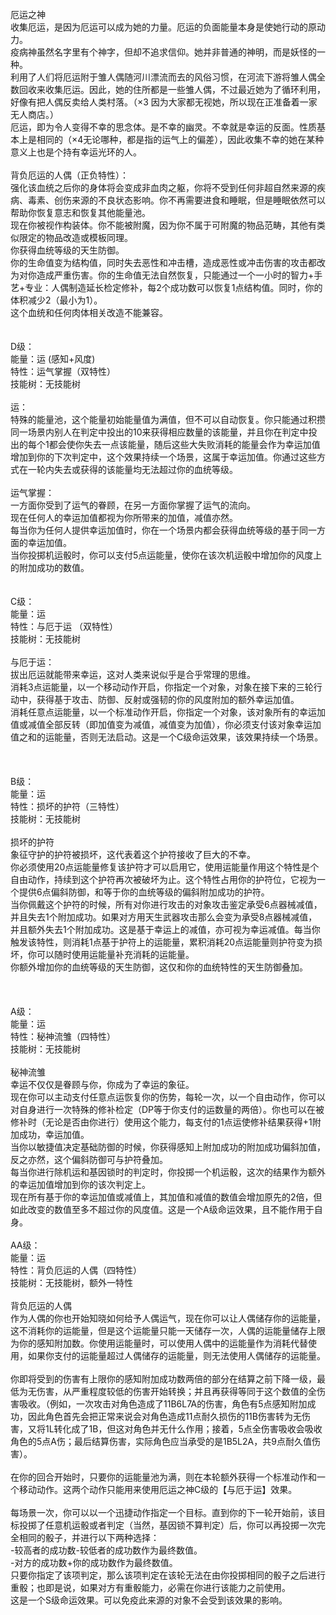 <title>厄运之神</title>
<meta name="GENERATOR" content="WinCHM">
<meta http-equiv="Content-Type" content="text/html; charset=gb2312">
<br>厄运之神 
<br>收集厄运，是因为厄运可以成为她的力量。厄运的负面能量本身是使她行动的原动力。 
<br>疫病神虽然名字里有个神字，但却不追求信仰。她并非普通的神明，而是妖怪的一种。 
<br>利用了人们将厄运附于雏人偶随河川漂流而去的风俗习惯，在河流下游将雏人偶全数回收来收集厄运。因此，她的住所都是一些雏人偶，不过最近她为了循环利用，好像有把人偶反卖给人类村落。（×3 因为大家都无视她，所以现在正准备着一家无人商店。） 
<br>厄运，即为令人变得不幸的思念体。是不幸的幽灵。不幸就是幸运的反面。性质基本上是相同的（×4无论哪种，都是指的运气上的偏差），因此收集不幸的她在某种意义上也是个持有幸运光环的人。 
<br>
<br>背负厄运的人偶（正负特性）： 
<br>强化该血统之后你的身体将会变成非血肉之躯，你将不受到任何非超自然来源的疾病、毒素、创伤来源的不良状态影响。你不再需要进食和睡眠，但是睡眠依然可以帮助你恢复意志和恢复其他能量池。 
<br>现在你被视作构装体。你不能被附魔，因为你不属于可附魔的物品范畴，其他有类似限定的物品改造或模板同理。
<br>你获得血统等级的天生防御。 
<br>你的生命值变为结构值，同时失去恶性和冲击槽，造成恶性或冲击伤害的攻击都改为对你造成严重伤害。你的生命值无法自然恢复，只能通过一个一小时的智力+手艺+专业：人偶制造延长检定修补，每2个成功数可以恢复1点结构值。同时，你的体积减少2（最小为1）。 
<br>这个血统和任何肉体相关改造不能兼容。 
<br>
<br>
<br>D级：  
<br>能量：运 (感知+风度) 
<br>特性：运气掌握（双特性） 
<br>技能树：无技能树
<br>
<br>运： 
<br>特殊的能量池，这个能量初始能量值为满值，但不可以自动恢复。你只能通过积攒同一场景内别人在判定中投出的10来获得相应数量的该能量，并且你在判定中投出的每个1都会使你失去一点该能量，随后这些大失败消耗的能量会作为幸运加值增加到你的下次判定中，这个效果持续一个场景，这属于幸运加值。你通过这些方式在一轮内失去或获得的该能量均无法超过你的血统等级。
<br>
<br>运气掌握： 
<br>一方面你受到了运气的眷顾，在另一方面你掌握了运气的流向。 
<br>现在任何人的幸运加值都视为你所带来的加值，减值亦然。 
<br>每当你为任何人提供幸运加值时，你在一个场景内都会获得血统等级的基于同一方面的幸运加值。 
<br>当你投掷机运骰时，你可以支付5点运能量，使你在该次机运骰中增加你的风度上的附加成功的数值。 
<br>
<br>
<br>C级： 
<br>能量：运 
<br>特性：与厄于运 （双特性）
<br>技能树：无技能树
<br>
<br>与厄于运：  
<br>拔出厄运就能带来幸运，这对人类来说似乎是合乎常理的思维。
<br>消耗3点运能量，以一个移动动作开启，你指定一个对象，对象在接下来的三轮行动中，获得基于攻击、防御、反射或强韧的你的风度附加的额外幸运加值。
<br>消耗任意点运能量，以一个标准动作开启，你指定一个对象，该对象所有的幸运加值或减值全部反转（即加值变为减值，减值变为加值），你必须支付该对象幸运加值之和的运能量，否则无法启动。这是一个C级命运效果，该效果持续一个场景。
<br>
<br>
<br>
<br>B级： 
<br>能量：运 
<br>特性：损坏的护符（三特性） 
<br>技能树：无技能树
<br>
<br>损坏的护符 
<br>象征守护的护符被损坏，这代表着这个护符接收了巨大的不幸。 
<br>你必须使用20点运能量修复该护符才可以启用它，使用运能量作用这个特性是个自由动作，持续到这个护符再次被破坏为止。这个特性占用你的护符位，它视为一个提供6点偏斜防御，和等于你的血统等级的偏斜附加成功的护符。 
<br>当你佩戴这个护符的时候，所有对你进行攻击的对象攻击鉴定承受6点器械减值，并且失去1个附加成功。如果对方用天生武器攻击那么会变为承受8点器械减值，并且额外失去1个附加成功。这是基于幸运上的减值，亦可视为幸运减值。每当你触发该特性，则消耗1点基于护符上的运能量，累积消耗20点运能量则护符变为损坏，你可以随时使用运能量补充消耗的运能量。 
<br>你额外增加你的血统等级的天生防御，这仅和你的血统特性的天生防御叠加。
<br> 
<br>
<br>
<br>A级： 
<br>能量：运 
<br>特性：秘神流雏（四特性） 
<br>技能树：无技能树
<br>
<br>秘神流雏 
<br>幸运不仅仅是眷顾与你，你成为了幸运的象征。 
<br>现在你可以主动支付任意点运恢复你的伤势，每轮一次，以一个自由动作，你可以对自身进行一次特殊的修补检定（DP等于你支付的运数量的两倍）。你也可以在被修补时（无论是否由你进行）使用这个能力，每支付的1点运使修补结果获得+1附加成功，幸运加值。
<br>当你以敏捷值决定基础防御的时候，你获得感知上附加成功的附加成功偏斜加值，反之亦然，这个偏斜防御可与护符叠加。 
<br>每当你进行除机运和基因锁时的判定时，你投掷一个机运骰，这次的结果作为额外的幸运加值增加到你的该次判定上。
<br>现在所有基于你的幸运加值或减值上，其加值和减值的数值会增加原先的2倍，但如此改变的数值至多不超过你的风度值。这是一个A级命运效果，且不能作用于自身。
<br>
<br>AA级：
<br>能量：运 
<br>特性：背负厄运的人偶（四特性） 
<br>技能树：无技能树，额外一特性 
<br>
<br>背负厄运的人偶
<br>作为人偶的你也开始知晓如何给予人偶运气，现在你可以让人偶储存你的运能量，这不消耗你的运能量，但是这个运能量只能一天储存一次，人偶的运能量储存上限为你的感知附加数。你使用运能量时，可以使用人偶中的运能量作为消耗代替使用，如果你支付的运能量超过人偶储存的运能量，则无法使用人偶储存的运能量。
<br>
<br>你即将受到的伤害有上限你的感知附加成功数两倍的部分在结算之前下降一级，最低为无伤害，从严重程度较低的伤害开始转换；并且再获得等同于这个数值的全伤害吸收。（例如，一次攻击对角色造成了11B6L7A的伤害，角色有5点感知附加成功，因此角色首先会把正常来说会对角色造成11点耐久损伤的11B伤害转为无伤害，又将1L转化成了1B，但这对角色并无什么作用；接着，5点全伤害吸收会吸收角色的5点A伤；最后结算伤害，实际角色应当承受的是1B5L2A，共9点耐久值伤害）。
<br>
<br>在你的回合开始时，只要你的运能量池为满，则在本轮额外获得一个标准动作和一个移动动作。这两个动作只能用来使用厄运之神C级的【与厄于运】效果。
<br>
<br>每场景一次，你可以以一个迅捷动作指定一个目标。直到你的下一轮开始前，该目标投掷了任意机运骰或者判定（当然，基因锁不算判定）后，你可以再投掷一次完全相同的骰子，并进行以下两种选择：
<br>-较高者的成功数-较低者的成功数作为最终数值。
<br>-对方的成功数+你的成功数作为最终数值。
<br>只要你指定了该项判定，那么该项判定在该轮无法在由你投掷相同的骰子之后进行重骰；也即是说，如果对方有重骰能力，必需在你进行该能力之前使用。
<br>这是一个S级命运效果。可以免疫此来源的对象不会受到该效果的影响。